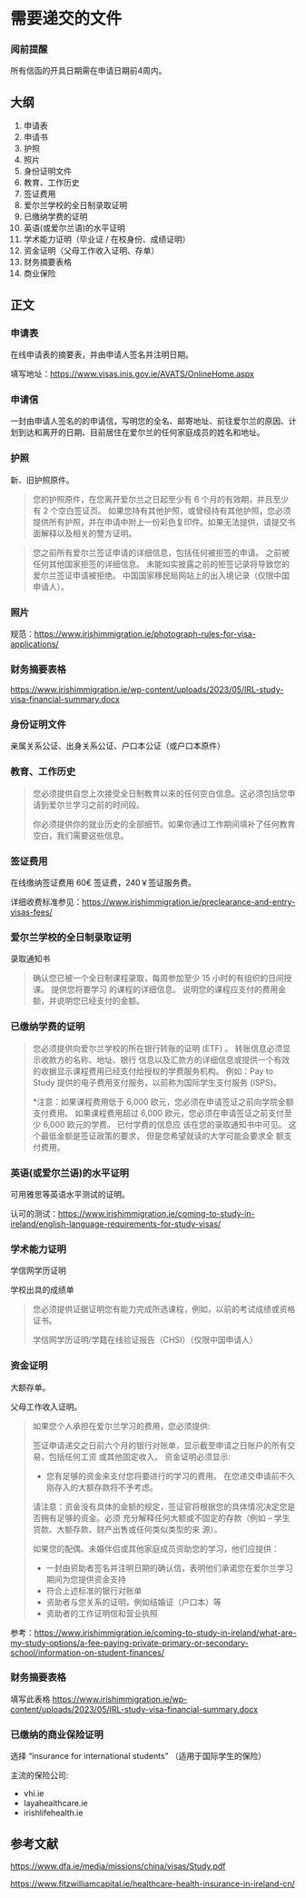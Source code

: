 # 需要递交的文件

### 阅前提醒

所有信函的开具日期需在申请日期前4周内。

## 大纲

1. 申请表
2. 申请书
3. 护照
4. 照片
5. 身份证明文件
6. 教育、工作历史
7. 签证费用
8. 爱尔兰学校的全日制录取证明
9. 已缴纳学费的证明
10. 英语(或爱尔兰语)的水平证明
11. 学术能力证明（毕业证 / 在校身份、成绩证明）
12. 资金证明（父母工作收入证明、存单）
13. 财务摘要表格
14. 商业保险

## 正文

### 申请表

在线申请表的摘要表，并由申请人签名并注明日期。

填写地址：https://www.visas.inis.gov.ie/AVATS/OnlineHome.aspx



### 申请信

一封由申请人签名的的申请信，写明您的全名、邮寄地址、前往爱尔兰的原因、计划到达和离开的日期、目前居住在爱尔兰的任何家庭成员的姓名和地址。



### 护照

新、旧护照原件。

> 您的护照原件，在您离开爱尔兰之日起至少有 6 个月的有效期，并且至少有 2 个空白签证页。
> 如果您持有其他护照，或曾经持有其他护照，您必须提供所有护照，并在申请中附上一份彩色复印件。如果无法提供，请提交书面解释以及相关的警方证明。

> 您之前所有爱尔兰签证申请的详细信息，包括任何被拒签的申请。
> 之前被任何其他国家拒签的详细信息。 未能如实披露之前的拒签记录将导致您的爱尔兰签证申请被拒绝。
> 中国国家移民局网站上的出入境记录（仅限中国申请人）。



### 照片

规范：https://www.irishimmigration.ie/photograph-rules-for-visa-applications/



### 财务摘要表格

https://www.irishimmigration.ie/wp-content/uploads/2023/05/IRL-study-visa-financial-summary.docx



### 身份证明文件

亲属关系公证、出身关系公证、户口本公证（或户口本原件）



### 教育、工作历史

> 您必须提供自您上次接受全日制教育以来的任何空白信息。这必须包括您申请到爱尔兰学习之前的时间段。
>
> 你必须提供你的就业历史的全部细节。如果你通过工作期间填补了任何教育空白，我们需要这些信息。



### 签证费用

在线缴纳签证费用 60€ 签证费，240￥签证服务费。

详细收费标准参见：https://www.irishimmigration.ie/preclearance-and-entry-visas-fees/





### 爱尔兰学校的全日制录取证明

录取通知书

> 确认您已被一个全日制课程录取，每周参加至少 15 小时的有组织的日间授课。 提供您将要学习 的课程的详细信息。 说明您的课程应支付的费用金额，并说明您已经支付的金额。



### 已缴纳学费的证明

> 您必须提供向爱尔兰学校的所在银行转账的证明 (ETF) 。 转账信息必须显示收款方的名称、地址、银行 信息以及汇款方的详细信息或提供一个有效的收据显示课程费用已经支付给授权的学费服务机构。 例如：Pay to Study 提供的电子费用支付服务，以前称为国际学生支付服务 (ISPS)。 
>
> *注意：如果课程费用低于 6,000 欧元，您必须在申请签证之前向学院全额支付费用。 如果课程费用超过 6,000 欧元，您必须在申请签证之前支付至少 6,000 欧元的学费。 已付学费的信息应 该在您的录取通知书中可见。 这个最低金额是签证政策的要求， 但是您希望就读的大学可能会要求全 额支付费用。



### 英语(或爱尔兰语)的水平证明

可用雅思等英语水平测试的证明。

认可的测试：https://www.irishimmigration.ie/coming-to-study-in-ireland/english-language-requirements-for-study-visas/



### 学术能力证明

学信网学历证明

学校出具的成绩单

> 您必须提供证据证明您有能力完成所选课程，例如，以前的考试成绩或资格证书。 
>
> 学信网学历证明/学籍在线验证报告（CHSI）（仅限中国申请人）



### 资金证明

大额存单。

父母工作收入证明。

> 如果您个人承担在爱尔兰学习的费用，您必须提供:
>
> 签证申请递交之日前六个月的银行对账单，显示截至申请之日账户的所有交易，包括任何工资
> 或其他固定收入。 资金证明必须显示:
>
> - 您有足够的资金来支付您将要进行的学习的费用。 在您递交申请前不久刚存入的大额存款将不予考虑。
>
> 请注意：资金没有具体的金额的规定，签证官将根据您的具体情况决定您是否拥有足够的资金。必须
> 充分解释任何大额或不固定的存款（例如 – 学生贷款、大额存款、财产出售或任何类似类型的来
> 源）。
>
> 如果您的配偶、未婚伴侣或其他家庭成员资助您的学习，他们应提供：
>
> - 一封由资助者签名并注明日期的确认信，表明他们承诺您在爱尔兰学习期间为您提供资金支持
> - 符合上述标准的银行对账单
> - 资助者与您关系的证明，例如结婚证（户口本）等
> - 资助者的工作证明信和营业执照



参考：https://www.irishimmigration.ie/coming-to-study-in-ireland/what-are-my-study-options/a-fee-paying-private-primary-or-secondary-school/information-on-student-finances/



### 财务摘要表格

填写此表格 https://www.irishimmigration.ie/wp-content/uploads/2023/05/IRL-study-visa-financial-summary.docx



### 已缴纳的商业保险证明

选择 “insurance for international students” （适用于国际学生的保险）

主流的保险公司:

- vhi.ie
- layahealthcare.ie
- irishlifehealth.ie



## 参考文献

https://www.dfa.ie/media/missions/china/visas/Study.pdf

https://www.fitzwilliamcapital.ie/healthcare-health-insurance-in-ireland-cn/